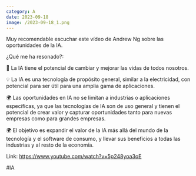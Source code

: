 ```yaml
--- 
category: A 
date: 2023-09-18 
image: /2023-09-18_1.png 
--- 
```


Muy recomendable escuchar este vídeo de Andrew Ng sobre las oportunidades de la IA. 

¿Qué me ha resonado?:

🚀 La IA tiene el potencial de cambiar y mejorar las vidas de todos nosotros.

💡 La IA es una tecnología de propósito general, similar a la electricidad, con potencial para ser útil para una amplia gama de aplicaciones.

🌍 Las oportunidades en IA no se limitan a industrias o aplicaciones específicas, ya que las tecnologías de IA son de uso general y tienen el potencial de crear valor y capturar oportunidades tanto para nuevas empresas como para grandes empresas.

🌍 El objetivo es expandir el valor de la IA más allá del mundo de la tecnología y el software de consumo, y llevar sus beneficios a todas las industrias y al resto de la economía.

Link: https://www.youtube.com/watch?v=5p248yoa3oE

#IA